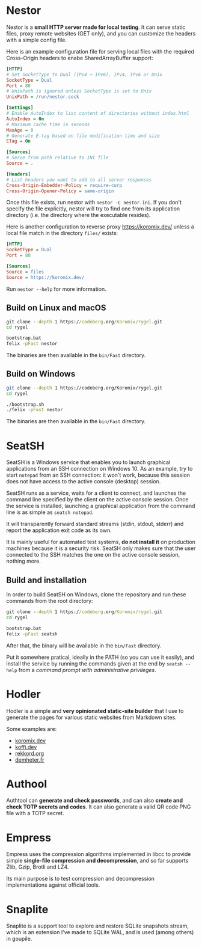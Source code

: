 # Nestor

Nestor is a **small HTTP server made for local testing**. It can serve static files, proxy remote websites (GET only), and you can customize the headers with a simple config file.

Here is an example configuration file for serving local files with the required Cross-Origin headers to enabe SharedArrayBuffer support:

```ini
[HTTP]
# Set SocketType to Dual (IPv4 + IPv6), IPv4, IPv6 or Unix
SocketType = Dual
Port = 80
# UnixPath is ignored unless SocketType is set to Unix
UnixPath = /run/nestor.sock

[Settings]
# Enable AutoIndex to list content of directories without index.html
AutoIndex = On
# Maximum cache time in seconds
MaxAge = 0
# Generate E-tag based on file modification time and size
ETag = On

[Sources]
# Serve from path relative to INI file
Source = .

[Headers]
# List headers you want to add to all server responses
Cross-Origin-Embedder-Policy = require-corp
Cross-Origin-Opener-Policy = same-origin
```

Once this file exists, run nestor with `nestor -C nestor.ini`. If you don't specify the file explicitly, nestor will try to find one from its application directory (i.e. the directory where the executable resides).

Here is another configuration to reverse proxy https://koromix.dev/ unless a local file match in the directory `files/` exists:

```ini
[HTTP]
SocketType = Dual
Port = 80

[Sources]
Source = files
Source = https://koromix.dev/
```

Run `nestor --help` for more information.

## Build on Linux and macOS

```bat
git clone --depth 1 https://codeberg.org/Koromix/rygel.git
cd rygel

bootstrap.bat
felix -pFast nestor
```

The binaries are then available in the `bin/Fast` directory.

## Build on Windows

```sh
git clone --depth 1 https://codeberg.org/Koromix/rygel.git
cd rygel

./bootstrap.sh
./felix -pFast nestor
```

The binaries are then available in the `bin/Fast` directory.

# SeatSH

SeatSH is a Windows service that enables you to launch graphical applications from an SSH connection on Windows 10. As an example, try to start `notepad` from an SSH connection: it won't work, because this session does not have access to the active console (desktop) session.

SeatSH runs as a service, waits for a client to connect, and launches the command line specified by the client on the active console session. Once the service is installed, launching a graphical application from the command line is as simple as `seatsh notepad`.

It will transparently forward standard streams (stdin, stdout, stderr) and report the application exit code as its own.

It is mainly useful for automated test systems, **do not install it** on production machines because it is a security risk. SeatSH only makes sure that the user connected to the SSH matches the one on the active console session, nothing more.

## Build and installation

In order to build SeatSH on Windows, clone the repository and run these commands from the root directory:

```bat
git clone --depth 1 https://codeberg.org/Koromix/rygel.git
cd rygel

bootstrap.bat
felix -pFast seatsh
```

After that, the binary will be available in the `bin/Fast` directory.

Put it somewhere pratical, ideally in the PATH (so you can use it easily), and install the service by running the commands given at the end by `seatsh --help` from a *command prompt with administrative privileges*.

# Hodler

Hodler is a simple and **very opinionated static-site builder** that I use to generate the pages for various static websites from Markdown sites.

Some examples are:

- [koromix.dev](https://koromix.dev/)
- [koffi.dev](https://koffi.dev/)
- [rekkord.org](https://rekkord.org/)
- [demheter.fr](https://demheter.fr/)

# Authool

Authtool can **generate and check passwords**, and can also **create and check TOTP secrets and codes**. It can also generate a valid QR code PNG file with a TOTP secret.

# Empress

Empress uses the compression algorithms implemented in libcc to provide simple **single-file compression and decompression**, and so far supports Zlib, Gzip, Brotli and LZ4.

Its main purpose is to test compression and decompression implementations against official tools.

# Snaplite

Snaplite is a support tool to explore and restore SQLite snapshots stream, which is an extension I've made to SQLite WAL, and is used (among others) in goupile.
